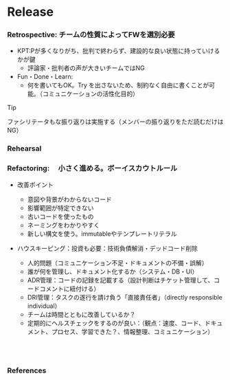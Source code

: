 # Release

### Retrospective: チームの性質によってFWを選別必要
- KPT:Pが多くなりがち、批判で終わらず、建設的な良い状態に持っていけるかが鍵
  - 評論家・批判者の声が大きいチームではNG
- Fun・Done・Learn:
  - 何を書いてもOK。Try を出さないため、制約なく自由に書くことが可能。（コミュニケーションの活性化目的）

> [!TIP]
> ファシリテータもな振り返りは実施する（メンバーの振り返りをただ読むだけはNG）

### Rehearsal

### Refactoring: 　小さく進める。ボーイスカウトルール
- 改善ポイント
  - 意図や背景がわからないコード
  - 影響範囲が特定できない
  - 古いコードを使ったもの
  - ネーミングをわかりやすく
  - 新しい構文を使う。immutableやテンプレートリテラル

- ハウスキーピング：投資も必要：技術負債解消・デッドコード削除
  - 人的問題（コミュニケーション不足・ドキュメントの不備・誤解）
  - 誰が何を管理し、ドキュメント化するか（システム・DB・UI）
  - ADR管理：コードの記録を記載する（設計判断はチケット管理して、コードコメントに紐付ける）
  - DRI管理：タスクの遂行を請け負う「直接責任者」（directly responsible individual）
  - チームは時間とともに改善しているか？
  - 定期的にヘルスチェックをするのが良い：（観点：速度、コード、ドキュメント、プロセス、学習できた？、情報整理、コミュニケーション）

<br><br>
### References
